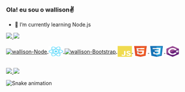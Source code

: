 ### Ola! eu sou o wallison✌

- 🌱 I’m currently learning  Node.js

 <div>
  <a href="https://github.com/Wallison-Greg">
  <img height="180em" src="https://github-readme-stats.vercel.app/api?username=Wallison-Greg&show_icons=true&theme=tokyonight&include_all_commits=true&count_private=true"/>
  <img height="180em" src="https://github-readme-stats.vercel.app/api/top-langs/?username=Wallison-Greg&layout=compact&langs_count=7&theme=dark"/>
</div>

<div style="display: inline_block"><br>
  <img align="center" alt="wallison-Node" height="30" width="40" src="https://cdn.jsdelivr.net/gh/devicons/devicon/icons/nodejs/nodejs-original.svg">
  <img align="center" alt="wallison-React" height="30" width="40" src="https://raw.githubusercontent.com/devicons/devicon/master/icons/react/react-original.svg">
  <img align="center" alt="wallison-Bootstrap" height="30" width="40" src="https://cdn.jsdelivr.net/gh/devicons/devicon/icons/bootstrap/bootstrap-plain.svg">
  <img align="center" alt="wallison-Js" height="30" width="40" src="https://raw.githubusercontent.com/devicons/devicon/master/icons/javascript/javascript-plain.svg">
  <img align="center" alt="wallison-HTML" height="30" width="40" src="https://raw.githubusercontent.com/devicons/devicon/master/icons/html5/html5-original.svg">
  <img align="center" alt="wallison-CSS" height="30" width="40" src="https://raw.githubusercontent.com/devicons/devicon/master/icons/css3/css3-original.svg">
  <img align="center" alt="wallison-Csharp" height="30" width="40" src="https://raw.githubusercontent.com/devicons/devicon/master/icons/csharp/csharp-original.svg">
</div>
  
  ##

<div> 
  <a href="https://www.linkedin.com/in/wallison-gregorio-ba23a922b/" target="_blank">
    <img src="https://img.shields.io/badge/LinkedIn-0077B5?style=for-the-badge&logo=linkedin&logoColor=white" target="_blank">
  </a>
  <a href="mailto:wallisongregorio2022@gmail.com" target="_blank">
    <img src="https://img.shields.io/badge/Gmail-D14836?style=for-the-badge&logo=gmail&logoColor=white" target="_blank">
  </a>
</div>

![Snake animation](https://github.com/Wallison-Greg/Wallison-Greg/blob/output/github-contribution-grid-snake.svg)
